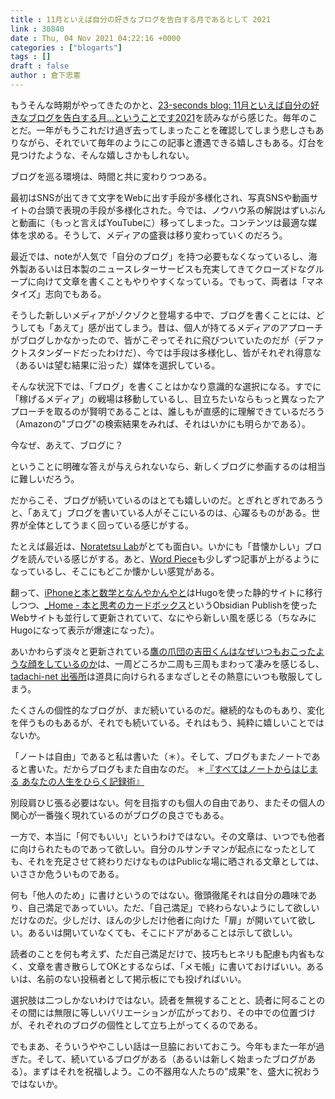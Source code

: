 ```yaml
---
title : 11月といえば自分の好きなブログを告白する月であるとして 2021
link : 30840
date : Thu, 04 Nov 2021 04:22:16 +0000
categories : ["blogarts"]
tags : []
draft : false
author : 倉下忠憲
---
```


もうそんな時期がやってきたのかと、<a href="http://23secblog.blogspot.com/2021/11/112021.html">23-seconds blog: 11月といえば自分の好きなブログを告白する月…ということです2021</a>を読みながら感じた。毎年のことだ。一年がもうこれだけ過ぎ去ってしまったことを確認してしまう悲しさもありながら、それでいて毎年のようにこの記事と遭遇できる嬉しさもある。灯台を見つけたような、そんな嬉しさかもしれない。

ブログを巡る環境は、時間と共に変わりつつある。

最初はSNSが出てきて文字をWebに出す手段が多様化され、写真SNSや動画サイトの台頭で表現の手段が多様化された。今では、ノウハウ系の解説はずいぶんと動画に（もっと言えばYouTubeに）移ってしまった。コンテンツは最適な媒体を求める。そうして、メディアの盛衰は移り変わっていくのだろう。

最近では、noteが人気で「自分のブログ」を持つ必要もなくなっているし、海外製あるいは日本製のニュースレターサービスも充実してきてクローズドなグループに向けて文章を書くこともやりやすくなっている。でもって、両者は「マネタイズ」志向でもある。

そうした新しいメディアがゾクゾクと登場する中で、ブログを書くことには、どうしても「あえて」感が出てしまう。昔は、個人が持てるメディアのアプローチがブログしかなかったので、皆がこぞってそれに飛びついていたのだが（デファクトスタンダードだったわけだ）、今では手段は多様化し、皆がそれぞれ得意な（あるいは望む結果に沿った）媒体を選択している。

そんな状況下では、「ブログ」を書くことはかなり意識的な選択になる。すでに「稼げるメディア」の戦場は移動しているし、目立ちたいならもっと異なったアプローチを取るのが賢明であることは、誰しもが直感的に理解できているだろう（Amazonの"ブログ"の検索結果をみれば、それはいかにも明らかである）。

今なぜ、あえて、ブログに？

ということに明確な答えが与えられないなら、新しくブログに参画するのは相当に難しいだろう。

だからこそ、ブログが続いているのはとても嬉しいのだ。とぎれとぎれであろうと、「あえて」ブログを書いている人がそこにいるのは、心躍るものがある。世界が全体としてうまく回っている感じがする。

たとえば最近は、<a href="https://noratetsu.blogspot.com/">Noratetsu Lab</a>がとても面白い。いかにも「昔懐かしい」ブログを読んでいる感じがする。あと、<a href="https://wordpiece.hatenablog.com/">Word Piece</a>も少しずつ記事が上がるようになっているし、そこにもどこか懐かしい感覚がある。

翻って、<a href="https://choiyaki.com/">iPhoneと本と数学となんやかんやと</a>はHugoを使った静的サイトに移行しつつ、<a href="https://publish.obsidian.md/choiyaki/Published/_Home">_Home - 本と思考のカードボックス</a>というObsidian Publishを使ったWebサイトも並行して更新されていて、なにやら新しい風を感じる（ちなみにHugoになって表示が爆速になった）。

あいかわらず淡々と更新されている<a href="http://parupisupipi.seesaa.net/">鷹の爪団の吉田くんはなぜいつもおこったような顔をしているのか</a>は、一周どころか二周も三周もまわって凄みを感じるし、<a href="https://tadachi.txt-nifty.com/blog/">tadachi-net 出張所</a>は道具に向けられるまなざしとその熱意にいつも敬服してしまう。

たくさんの個性的なブログが、まだ続いているのだ。継続的なものもあり、変化を伴うものもあるが、それでも続いている。それはもう、純粋に嬉しいことではないか。

「ノートは自由」であると私は書いた（＊）。そして、ブログもまたノートであると書いた。だからブログもまた自由なのだ。
＊<a href="https://amzn.to/3BDeU56">『すべてはノートからはじまる あなたの人生をひらく記録術』</a>

別段肩ひじ張る必要はない。何を目指すのも個人の自由であり、またその個人の関心が一番強く現れているのがブログの良さでもある。

一方で、本当に「何でもいい」というわけではない。その文章は、いつでも他者に向けられたものであって欲しい。自分のルサンチマンが起点になったとしても、それを充足させて終わりだけなものはPublicな場に晒される文章としては、いささか危ういものである。

何も「他人のため」に書けというのではない。徹頭徹尾それは自分の趣味であり、自己満足であっていい。ただ、「自己満足」で終わらないようにして欲しいだけなのだ。少しだけ、ほんの少しだけ他者に向けた「扉」が開いていて欲しい。あるいは開いていなくても、そこにドアがあることは示して欲しい。

読者のことを何も考えず、ただ自己満足だけで、技巧もヒネリも配慮も内省もなく、文章を書き散らしてOKとするならば、「メモ帳」に書いておけばいい。あるいは、名前のない投稿者として掲示板にでも投げればいい。

選択肢は二つしかないわけではない。読者を無視することと、読者に阿ることのその間には無限に等しいバリエーションが広がっており、その中での位置づけが、それぞれのブログの個性として立ち上がってくるのである。

でもまあ、そういうややこしい話は一旦脇においておこう。今年もまた一年が過ぎた。そして、続いているブログがある（あるいは新しく始まったブログがある）。まずはそれを祝福しよう。この不器用な人たちの"成果"を、盛大に祝おうではないか。